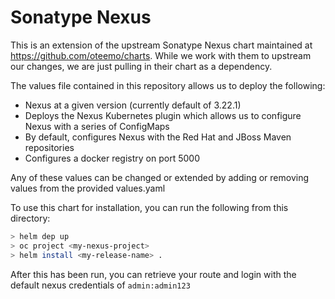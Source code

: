 # Sonatype Nexus

This is an extension of the upstream Sonatype Nexus chart maintained at https://github.com/oteemo/charts. While we work with them to upstream our changes, we are just pulling in their chart as a dependency.

The values file contained in this repository allows us to deploy the following:

- Nexus at a given version  (currently default of 3.22.1)
- Deploys the Nexus Kubernetes plugin which allows us to configure Nexus with a series of ConfigMaps
- By default, configures Nexus with the Red Hat and JBoss Maven repositories
- Configures a docker registry on port 5000

Any of these values can be changed or extended by adding or removing values from the provided values.yaml

To use this chart for installation, you can run the following from this directory:

```sh
> helm dep up
> oc project <my-nexus-project>
> helm install <my-release-name> .
```

After this has been run, you can retrieve your route and login with the default nexus credentials of `admin:admin123`
